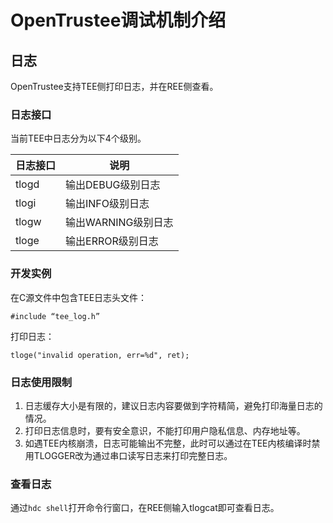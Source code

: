 # OpenTrustee调试机制介绍

## 日志
OpenTrustee支持TEE侧打印日志，并在REE侧查看。

### 日志接口

当前TEE中日志分为以下4个级别。

| 日志接口 | 说明                |
| -------- | ------------------- |
| tlogd    | 输出DEBUG级别日志   |
| tlogi    | 输出INFO级别日志    |
| tlogw    | 输出WARNING级别日志 |
| tloge    | 输出ERROR级别日志   |


### 开发实例

在C源文件中包含TEE日志头文件：

```
#include “tee_log.h”
```

打印日志：

```
tloge("invalid operation, err=%d", ret);
```

### 日志使用限制

1.  日志缓存大小是有限的，建议日志内容要做到字符精简，避免打印海量日志的情况。
2.  打印日志信息时，要有安全意识，不能打印用户隐私信息、内存地址等。
3.  如遇TEE内核崩溃，日志可能输出不完整，此时可以通过在TEE内核编译时禁用TLOGGER改为通过串口读写日志来打印完整日志。

### 查看日志

通过`hdc shell`打开命令行窗口，在REE侧输入tlogcat即可查看日志。